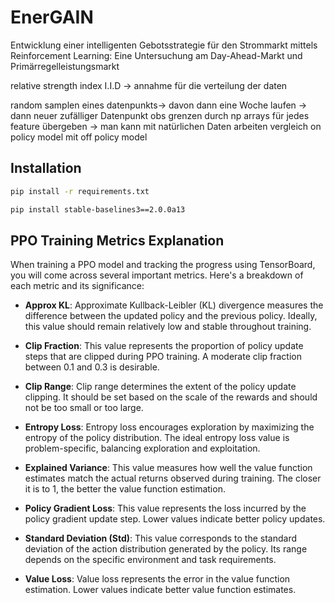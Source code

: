 # EnerGAIN

Entwicklung einer intelligenten Gebotsstrategie für den Strommarkt mittels Reinforcement Learning: Eine Untersuchung am
Day-Ahead-Markt und Primärregelleistungsmarkt

relative strength index
I.I.D -> annahme für die verteilung der daten

random samplen eines datenpunkts-> davon dann eine Woche laufen -> dann neuer zufälliger Datenpunkt
obs grenzen durch np arrays für jedes feature übergeben -> man kann mit natürlichen Daten arbeiten
vergleich on policy model mit off policy model


## Installation

```bash
pip install -r requirements.txt

pip install stable-baselines3==2.0.0a13
```

## PPO Training Metrics Explanation

When training a PPO model and tracking the progress using TensorBoard, you will come across several important metrics. Here's a breakdown of each metric and its significance:

- **Approx KL**: Approximate Kullback-Leibler (KL) divergence measures the difference between the updated policy and the previous policy. Ideally, this value should remain relatively low and stable throughout training.

- **Clip Fraction**: This value represents the proportion of policy update steps that are clipped during PPO training. A moderate clip fraction between 0.1 and 0.3 is desirable.

- **Clip Range**: Clip range determines the extent of the policy update clipping. It should be set based on the scale of the rewards and should not be too small or too large.

- **Entropy Loss**: Entropy loss encourages exploration by maximizing the entropy of the policy distribution. The ideal entropy loss value is problem-specific, balancing exploration and exploitation.

- **Explained Variance**: This value measures how well the value function estimates match the actual returns observed during training. The closer it is to 1, the better the value function estimation.

- **Policy Gradient Loss**: This value represents the loss incurred by the policy gradient update step. Lower values indicate better policy updates.

- **Standard Deviation (Std)**: This value corresponds to the standard deviation of the action distribution generated by the policy. Its range depends on the specific environment and task requirements.

- **Value Loss**: Value loss represents the error in the value function estimation. Lower values indicate better value function estimates.

